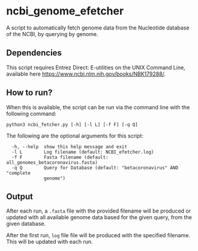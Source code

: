 # ncbi_genome_efetcher

A script to automatically fetch genome data from the Nucleotide database of the NCBI, by querying by genome.

## Dependencies
This script requires Entrez Direct: E-utilities on the UNIX Command Line, available here https://www.ncbi.nlm.nih.gov/books/NBK179288/.


## How to run?
When this is available, the script can be run via the command line with the following command:

```
python3 ncbi_fetcher.py [-h] [-l L] [-f F] [-q Q]
```

The following are the optional arguments for this script:
```
  -h, --help  show this help message and exit
  -l L        Log filename (default: NCBI_efetcher.log)
  -f F        Fasta filename (default: all_genomes_betacoronavirus.fasta)
  -q Q        Query for Database (default: "betacoronavirus" AND "complete
              genome")
```

## Output
After each run, a `.fasta` file with the provided filename will be produced or updated with all available genome data based for the given query, from the given database.

After the first run,  `log` file file will be produced with the specified filename. This will be updated with each run.
